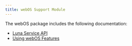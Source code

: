 ```yaml
---
title: webOS Support Module
---
```


The webOS package includes the following documentation:

* [Luna Service API](./luna-service-api/)
* [Using webOS Features](./webos-features/)
